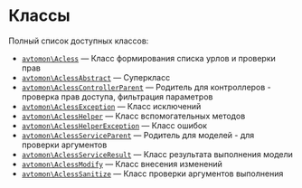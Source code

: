 Классы
======

Полный список доступных классов:

- [`avtomon\Acless`](avtomon/Acless.md) &mdash; Класс формирования списка урлов и проверки прав
- [`avtomon\AclessAbstract`](avtomon/AclessAbstract.md) &mdash; Суперкласс
- [`avtomon\AclessControllerParent`](avtomon/AclessControllerParent.md) &mdash; Родитель для контроллеров - проверка прав доступа, фильтрация параметров
- [`avtomon\AclessException`](avtomon/AclessException.md) &mdash; Класс исключений
- [`avtomon\AclessHelper`](avtomon/AclessHelper.md) &mdash; Класс вспомогательных методов
- [`avtomon\AclessHelperException`](avtomon/AclessHelperException.md) &mdash; Класс ошибок
- [`avtomon\AclessServiceParent`](avtomon/AclessServiceParent.md) &mdash; Родитель для моделей - для проверки аргументов
- [`avtomon\AclessServiceResult`](avtomon/AclessServiceResult.md) &mdash; Класс результата выполнения модели
- [`avtomon\AclessModify`](avtomon/AclessModify.md) &mdash; Класс внесения изменений
- [`avtomon\AclessSanitize`](avtomon/AclessSanitize.md) &mdash; Класс проверки аргументов выполнения
